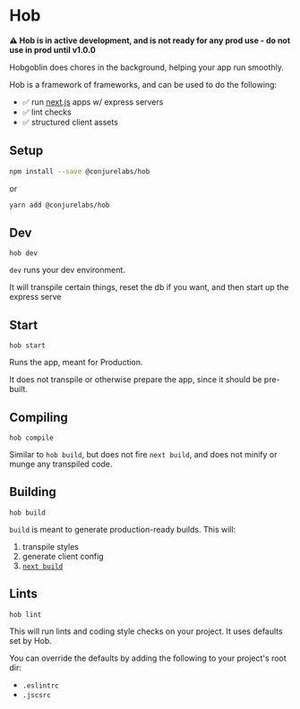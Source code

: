 # Hob

**:warning: Hob is in active development, and is not ready for any prod use - do not use in prod until v1.0.0**

Hobgoblin does chores in the background, helping your app run smoothly.

Hob is a framework of frameworks, and can be used to do the following:

- :white_check_mark: run [next.js](https://github.com/zeit/next.js) apps w/ express servers
- :white_check_mark: lint checks
- :white_check_mark: structured client assets

## Setup

```sh
npm install --save @conjurelabs/hob
```

or

```sh
yarn add @conjurelabs/hob
```

## Dev

`hob dev`

`dev` runs your dev environment.

It will transpile certain things, reset the db if you want, and then start up the express serve

## Start

`hob start`

Runs the app, meant for Production.

It does not transpile or otherwise prepare the app, since it should be pre-built.

## Compiling

`hob compile`

Similar to `hob build`, but does not fire `next build`, and does not minify or munge any transpiled code.

## Building

`hob build`

`build` is meant to generate production-ready builds. This will:

1. transpile styles
2. generate client config
3. [`next build`](https://github.com/zeit/next.js#production-deployment)

## Lints

`hob lint`

This will run lints and coding style checks on your project. It uses defaults set by Hob.

You can override the defaults by adding the following to your project's root dir:

- `.eslintrc`
- `.jscsrc`
